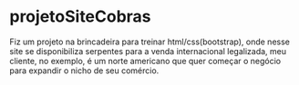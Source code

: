# projetoSiteCobras
Fiz um projeto na brincadeira para treinar html/css(bootstrap), onde nesse site se disponibiliza serpentes para a venda internacional legalizada, meu cliente, no exemplo, é um norte americano que quer começar o negócio para expandir o nicho de seu comércio.
